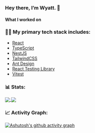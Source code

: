 ### Hey there, I’m Wyatt. 👋

#### What I worked on

### 👨‍💻 My primary tech stack includes:

- [React](https://github.com/facebook/react)
- [TypeScript](https://www.typescriptlang.org)
- [NestJS](https://github.com/nestjs/nest)
- [TailwindCSS](https://tailwindcss.com)
- [Ant Design](https://github.com/ant-design/ant-design)
- [React Testing Library](https://testing-library.com/docs/react-testing-library/intro)
- [Vitest](https://github.com/vitest-dev/vitest)

### 📊 Stats:

<a href="https://github.com/anuraghazra/github-readme-stats">
  <img align="center" src="https://github-readme-stats.vercel.app/api?username=congweibai&count_private=true&show_icons=true&include_all_commits=true&hide_border=true&hide_title=true" />
</a>

<a href="https://github.com/anuraghazra/github-readme-stats">
  <img align="center" src="https://github-readme-stats.vercel.app/api/top-langs/?username=congweibai&langs_count=3&hide_title=true&hide_border=true" />
</a>

### 📈 Activity Graph:

[![Ashutosh's github activity graph](https://github-readme-activity-graph.vercel.app/graph?username=congweibai&theme=react-dark)](https://github.com/congweibai/)
